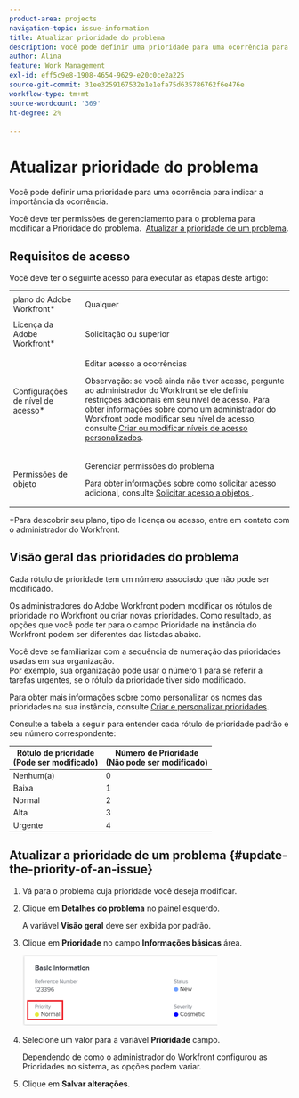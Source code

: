 ```yaml
---
product-area: projects
navigation-topic: issue-information
title: Atualizar prioridade do problema
description: Você pode definir uma prioridade para uma ocorrência para indicar a importância da ocorrência.
author: Alina
feature: Work Management
exl-id: eff5c9e8-1908-4654-9629-e20c0ce2a225
source-git-commit: 31ee3259167532e1e1efa75d635786762f6e476e
workflow-type: tm+mt
source-wordcount: '369'
ht-degree: 2%

---
```


# Atualizar prioridade do problema

Você pode definir uma prioridade para uma ocorrência para indicar a importância da ocorrência.

Você deve ter permissões de gerenciamento para o problema para modificar a Prioridade do problema.  [Atualizar a prioridade de um problema](#update-the-priority-of-an-issue).

## Requisitos de acesso

Você deve ter o seguinte acesso para executar as etapas deste artigo:

<table style="table-layout:auto"> 
 <col> 
 <col> 
 <tbody> 
  <tr> 
   <td role="rowheader">plano do Adobe Workfront*</td> 
   <td> <p>Qualquer </p> </td> 
  </tr> 
  <tr> 
   <td role="rowheader">Licença da Adobe Workfront*</td> 
   <td> <p>Solicitação ou superior</p> </td> 
  </tr> 
  <tr> 
   <td role="rowheader">Configurações de nível de acesso*</td> 
   <td> <p>Editar acesso a ocorrências</p> <p>Observação: se você ainda não tiver acesso, pergunte ao administrador do Workfront se ele definiu restrições adicionais em seu nível de acesso. Para obter informações sobre como um administrador do Workfront pode modificar seu nível de acesso, consulte <a href="../../../administration-and-setup/add-users/configure-and-grant-access/create-modify-access-levels.md" class="MCXref xref">Criar ou modificar níveis de acesso personalizados</a>.</p> </td> 
  </tr> 
  <tr> 
   <td role="rowheader">Permissões de objeto</td> 
   <td> <p>Gerenciar permissões do problema</p> <p>Para obter informações sobre como solicitar acesso adicional, consulte <a href="../../../workfront-basics/grant-and-request-access-to-objects/request-access.md" class="MCXref xref">Solicitar acesso a objetos </a>.</p> </td> 
  </tr> 
 </tbody> 
</table>

&#42;Para descobrir seu plano, tipo de licença ou acesso, entre em contato com o administrador do Workfront.

## Visão geral das prioridades do problema

Cada rótulo de prioridade tem um número associado que não pode ser modificado.

Os administradores do Adobe Workfront podem modificar os rótulos de prioridade no Workfront ou criar novas prioridades. Como resultado, as opções que você pode ter para o campo Prioridade na instância do Workfront podem ser diferentes das listadas abaixo.

Você deve se familiarizar com a sequência de numeração das prioridades usadas em sua organização.\
Por exemplo, sua organização pode usar o número 1 para se referir a tarefas urgentes, se o rótulo da prioridade tiver sido modificado.

Para obter mais informações sobre como personalizar os nomes das prioridades na sua instância, consulte [Criar e personalizar prioridades](../../../administration-and-setup/customize-workfront/creating-custom-status-and-priority-labels/create-customize-priorities.md).

Consulte a tabela a seguir para entender cada rótulo de prioridade padrão e seu número correspondente:

<table style="table-layout:auto"> 
 <col> 
 <col> 
 <thead> 
  <tr> 
   <th>Rótulo de prioridade <br>(Pode ser modificado) </th> 
   <th>Número de Prioridade <br>(Não pode ser modificado) </th> 
  </tr> 
 </thead> 
 <tbody> 
  <tr> 
   <td> Nenhum(a) </td> 
   <td> 0 </td> 
  </tr> 
  <tr> 
   <td> Baixa </td> 
   <td> 1 </td> 
  </tr> 
  <tr> 
   <td> Normal </td> 
   <td> 2 </td> 
  </tr> 
  <tr> 
   <td> Alta </td> 
   <td> 3 </td> 
  </tr> 
  <tr> 
   <td> Urgente </td> 
   <td> 4 </td> 
  </tr> 
 </tbody> 
</table>

## Atualizar a prioridade de um problema {#update-the-priority-of-an-issue}

1. Vá para o problema cuja prioridade você deseja modificar.
1. Clique em **Detalhes do problema** no painel esquerdo.

   A variável **Visão geral** deve ser exibida por padrão.

1. Clique em **Prioridade** no campo **Informações básicas** área.

   ![](assets/nwe-issue-priority-field-in-details-highlighted-350x126.png)

1. Selecione um valor para a variável **Prioridade** campo.

   Dependendo de como o administrador do Workfront configurou as Prioridades no sistema, as opções podem variar.

1. Clique em **Salvar alterações**.
